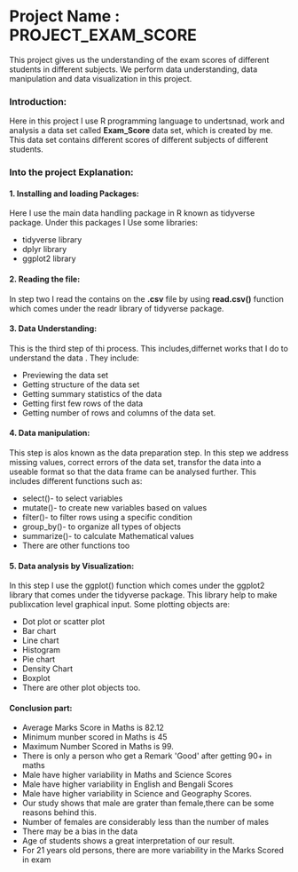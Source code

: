 # Project Name : PROJECT_EXAM_SCORE
This project gives us the understanding of the exam scores of different students in different subjects. We perform data understanding, data manipulation and data visualization in this project.
### Introduction:
Here in this project I use R programming language to undertsnad, work and analysis a data set called **Exam_Score** data set, which is created by me. This data set contains different scores of different subjects of different students.
### Into the project Explanation:

#### 1. Installing and loading Packages:
Here I use the main data handling package in R known as tidyverse package. Under this packages I Use some libraries:
* tidyverse library
* dplyr library
* ggplot2 library

#### 2. Reading the file:
In step two I read the contains on the **.csv** file by using **read.csv()** function which comes under the readr library of tidyverse package.

#### 3. Data Understanding:
This is the third step of thi process. This includes,differnet works that I do to understand the data . They include:
* Previewing the data set
* Getting structure of the data set
* Getting summary statistics of the data
* Getting first few rows of the data
* Getting number of rows and columns of the data set.

#### 4. Data manipulation:
This step is alos known as the data preparation step. In this step we address missing values, correct errors of the data set, transfor the data into a useable format so that the data frame can be analysed further. This includes different functions such as:
* select()- to select variables
* mutate()- to create new variables based on values
* filter()- to filter rows using a specific condition
* group_by()- to organize all types of objects
* summarize()- to calculate Mathematical values
* There are other functions too

#### 5. Data analysis by Visualization:
In this step I use the ggplot() function which comes under the ggplot2 library that comes under the tidyverse package. This library help to make publixcation level graphical input. Some plotting objects are:
* Dot plot or scatter plot
* Bar chart
* Line chart
* Histogram
* Pie chart
* Density Chart
* Boxplot
* There are other plot objects too.

#### Conclusion part:
* Average Marks Score in Maths is 82.12
* Minimum munber scored in Maths is 45
* Maximum Number Scored in Maths is 99.
* There is only a person who get a Remark 'Good' after getting 90+ in maths
* Male have higher variability in Maths and Science Scores
* Male have higher variability in English and Bengali Scores
* Male have higher variability in Science and Geography Scores.
* Our study shows that male are grater than female,there can be some reasons behind this.
* Number of females are considerably less than the number of males
* There may be a bias in the data
* Age of students shows a great interpretation of our result.
* For 21 years old persons, there are more variability in the Marks Scored in exam
